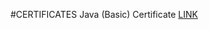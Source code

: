 #CERTIFICATES
Java (Basic) Certificate 
[LINK](https://www.hackerrank.com/certificates/75665af7a77e)
